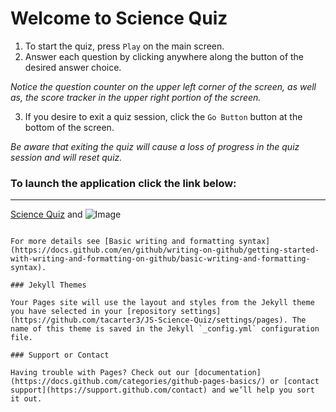 # Welcome to Science Quiz

1. To start the quiz, press `Play` on the main screen.
2. Answer each question by clicking anywhere along the button of the desired answer choice.

*Notice the question counter on the upper left corner of the screen, as well as, the score tracker in the upper right portion of the screen.*

3. If you desire to exit a quiz session, click the `Go Button` button at the bottom of the screen.

*Be aware that exiting the quiz will cause a loss of progress in the quiz session and will reset quiz.*




### To launch the application click the link below:
---

[Science Quiz](https://tacarter3.github.io/JS-Science-Quiz/) and ![Image](src)
```

For more details see [Basic writing and formatting syntax](https://docs.github.com/en/github/writing-on-github/getting-started-with-writing-and-formatting-on-github/basic-writing-and-formatting-syntax).

### Jekyll Themes

Your Pages site will use the layout and styles from the Jekyll theme you have selected in your [repository settings](https://github.com/tacarter3/JS-Science-Quiz/settings/pages). The name of this theme is saved in the Jekyll `_config.yml` configuration file.

### Support or Contact

Having trouble with Pages? Check out our [documentation](https://docs.github.com/categories/github-pages-basics/) or [contact support](https://support.github.com/contact) and we’ll help you sort it out.
